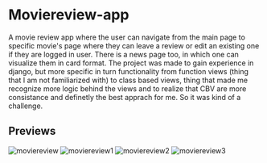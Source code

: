 # Moviereview-app
A movie review app where the user can navigate from the main page to specific movie's page where they can leave a review or edit an existing one if they are logged in user. There is a news page too, in which one can visualize them in card format. 
The project was made to gain experience in django, but more specific in turn functionality from function views (thing that I am not familiarized with) to class based views, thing that made me recognize more logic behind the views and to realize that CBV are more consistance and definetly the best apprach for me. So it was kind of a challenge.

## Previews
![moviereview](https://user-images.githubusercontent.com/104102591/185755272-b3d38176-a5eb-4361-9309-1f50d0b8ef5d.png)
![moviereview1](https://user-images.githubusercontent.com/104102591/185755279-bf9aa8ab-afb0-4184-928c-0e43d9164530.png)
![moviereview2](https://user-images.githubusercontent.com/104102591/185755284-ac183713-289e-43a3-a3fd-401fd409a81c.png)
![moviereview3](https://user-images.githubusercontent.com/104102591/185755286-1e8af49e-45f7-41c9-ab41-3ea6e6efa1e9.png)
